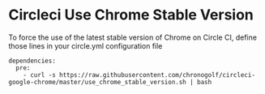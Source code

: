 # Circleci Use Chrome Stable Version

To force the use of the latest stable version of Chrome on Circle CI, define those lines in your circle.yml configuration file

```
dependencies:
  pre:
    - curl -s https://raw.githubusercontent.com/chronogolf/circleci-google-chrome/master/use_chrome_stable_version.sh | bash
```

